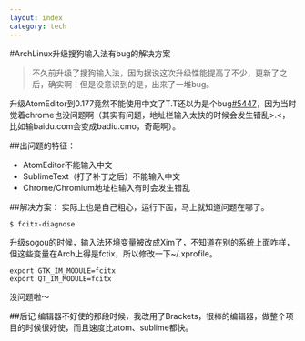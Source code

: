 ```yaml
---
layout: index
category: tech
---
```


#ArchLinux升级搜狗输入法有bug的解决方案

>不久前升级了搜狗输入法，因为据说这次升级性能提高了不少，更新了之后，确实啊！但是没意识到的是，出来了一堆bug。

升级AtomEditor到0.177竟然不能使用中文了T.T还以为是个bug[#5447](https://github.com/atom/atom/issues/5447#issuecomment-74660587)，因为当时觉着chrome也没问题啊（其实有问题，地址栏输入太快的时候会发生错乱>.<，比如输baidu.com会变成badiu.cmo，奇葩啊）。

##出问题的特征：
* AtomEditor不能输入中文
* SublimeText（打了补丁之后）不能输入中文
* Chrome/Chromium地址栏输入有时会发生错乱

##解决方案：
实际上也是自己粗心，运行下面，马上就知道问题在哪了。

    $ fcitx-diagnose
    
升级sogou的时候，输入法环境变量被改成Xim了，不知道在别的系统上面咋样，但这些变量在Arch上得是fctix，所以修改一下~/.xprofile。

    export GTK_IM_MODULE=fcitx
    export QT_IM_MODULE=fcitx
    
没问题啦～

##后记
编辑器不好使的那段时候，我改用了Brackets，很棒的编辑器，做整个项目的时候很好使，而且速度比atom、sublime都快。

